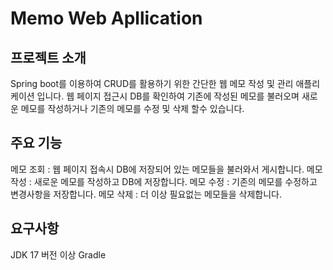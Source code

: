 # Memo Web Apllication

## 프로젝트 소개 

Spring boot를 이용하여 CRUD를 활용하기 위한 간단한 웹 메모 작성 및 관리 애플리케이션 입니다.
웹 페이지 접근시 DB를 확인하여 기존에 작성된 메모를 불러오며 새로운 메모를 작성하거나 기존의 메모를 수정 및 삭제 할수 있습니다.

## 주요 기능
메모 조회 : 웹 페이지 접속시 DB에 저장되어 있는 메모들을 불러와서 게시합니다.
메모 작성 : 새로운 메모를 작성하고 DB에 저장합니다.
메모 수정 : 기존의 메모를 수정하고 변경사항을 저장합니다.
메모 삭제 : 더 이상 필요없는 메모들을 삭제합니다.

## 요구사항  
JDK 17 버전 이상
Gradle


